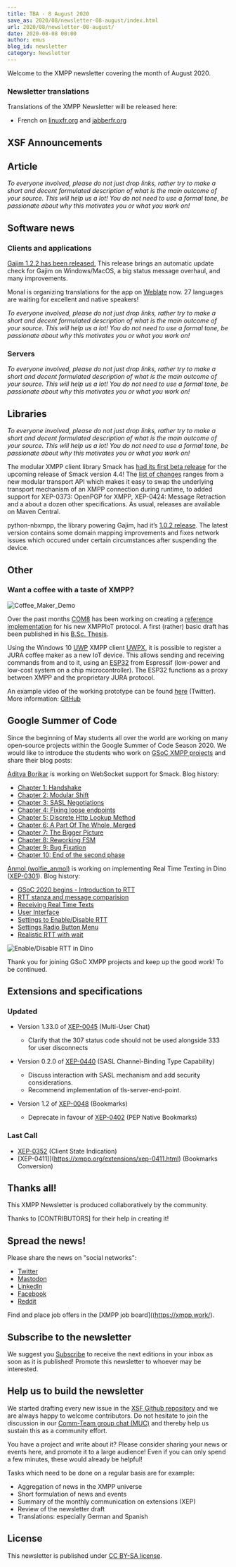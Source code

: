 ```yaml
---
title: TBA - 8 August 2020
save_as: 2020/08/newsletter-08-august/index.html
url: 2020/08/newsletter-08-august/
date: 2020-08-08 00:00
author: emus
blog_id: newsletter
category: Newsletter
---
```


Welcome to the XMPP newsletter covering the month of August 2020.

### Newsletter translations

Translations of the XMPP Newsletter will be released here:

- French on [linuxfr.org](https://linuxfr.org/tags/xmpp/public) and [jabberfr.org](https://news/jabberfr.org/category/newsletter/)


## XSF Announcements

## Article

_To everyone involved, please do not just drop links, rather try to make a short and decent 
formulated description of what is the main outcome of your source. This will help us a lot! 
You do not need to use a formal tone, be passionate about why this motivates you or what you work on!_

## Software news


### Clients and applications

[Gajim 1.2.2 has been released.](https://gajim.org/post/2020-08-15-gajim-1.2.2-released/) This release brings an automatic update check for Gajim on Windows/MacOS, a big status message overhaul, and many improvements.

Monal is organizing translations for the app on [Weblate](https://hosted.weblate.org/engage/monal/) now. 27 languages are waiting for excellent and native speakers!

_To everyone involved, please do not just drop links, rather try to make a short and decent 
formulated description of what is the main outcome of your source. This will help us a lot! 
You do not need to use a formal tone, be passionate about why this motivates you or what you work on!_

### Servers

_To everyone involved, please do not just drop links, rather try to make a short and decent 
formulated description of what is the main outcome of your source. This will help us a lot! 
You do not need to use a formal tone, be passionate about why this motivates you or what you work on!_

## Libraries
 
_To everyone involved, please do not just drop links, rather try to make a short and decent 
formulated description of what is the main outcome of your source. This will help us a lot! 
You do not need to use a formal tone, be passionate about why this motivates you or what you work on!_

The modular XMPP client library Smack has [had its first beta release](https://discourse.igniterealtime.org/t/smack-4-4-0-beta1-released/88519) for the upcoming release of Smack version 4.4!
The [list of changes](https://github.com/igniterealtime/Smack/wiki/Smack-4.4-Readme-and-Upgrade-Guide) ranges from a new modular transport API which makes it easy to swap the underlying transport mechanism of an XMPP connection during runtime, to added support for XEP-0373: OpenPGP for XMPP, XEP-0424: Message Retraction and a about a dozen other specifications.
As usual, releases are available on Maven Central.

python-nbxmpp, the library powering Gajim, had it’s [1.0.2 release](https://dev.gajim.org/gajim/python-nbxmpp/-/tags/nbxmpp-1.0.2). The latest version contains some domain mapping improvements and fixes network issues which occured under certain circumstances after suspending the device.

## Other

### Want a coffee with a taste of XMPP?
![Coffee_Maker_Demo](https://user-images.githubusercontent.com/11741404/90549143-566fe200-e18e-11ea-9989-e361d4faaaea.png)

Over the past months [COM8](https://github.com/com8) has been working on creating a [reference implementation](https://github.com/COM8/esp32-jura) for his new XMPPIoT protocol. A first (rather) basic draft has been published in his [B.Sc. Thesis](https://home.in.tum.de/~sauterf/html-data/Thesis_Smart_Building_Control_with_XMPP_for_IoT.pdf).

Using the Windows 10 [UWP](https://docs.microsoft.com/en-us/windows/uwp/get-started/universal-application-platform-guide) XMPP client [UWPX](https://uwpx.org), it is possible to register a JURA coffee maker as a new IoT device.
This allows sending and receiving commands from and to it, using an [ESP32](https://www.espressif.com/en/products/socs/esp32) from Espressif (low-power and low-cost system on a chip microcontroller).
The ESP32 functions as a proxy between XMPP and the proprietary JURA protocol.

An example video of the working prototype can be found [here](https://twitter.com/UWPX_APP/status/1293461429677436931?s=20) (Twitter).
More information: [GitHub](https://github.com/COM8/esp32-jura)

## Google Summer of Code


Since the beginning of May students all over the world are working on many open-source projects within the Google Summer of Code Season 2020. We would like to introduce the students who work on [GSoC XMPP projects](https://summerofcode.withgoogle.com/organizations/5474262808264704/#6018598289539072) and share their blog posts:

[Aditya Borikar](https://adiaholic.github.io/gsoc2020/2020/05/16/Chapter-0-Introduction.html) is working on WebSocket support for Smack. Blog history: 
- [Chapter 1: Handshake](https://adiaholic.github.io/gsoc2020/2020/05/24/Chapter-1-Handshake.html)
- [Chapter 2: Modular Shift](https://adiaholic.github.io/gsoc2020/2020/05/31/Chapter-2-Modular-Shift.html)
- [Chapter 3: SASL Negotiations](https://adiaholic.github.io/gsoc2020/2020/06/07/Chapter-3-sasl-negotiations.html)
- [Chapter 4: Fixing loose endpoints](https://adiaholic.github.io/gsoc2020/2020/06/14/Chapter-4-fix-loose-endpoints.html)
- [Chapter 5: Discrete Http Lookup Method](https://adiaholic.github.io/gsoc2020/2020/06/21/Chapter-5-Discrete-Http-Lookup-Method.html)
- [Chapter 6: A Part Of The Whole, Merged](https://adiaholic.github.io/gsoc2020/2020/06/28/Chapter-6-Part-Of-The-Whole.html)
- [Chapter 7: The Bigger Picture](https://adiaholic.github.io/gsoc2020/2020/07/06/Chapter-7-The-Bigger-Picture.html)
- [Chapter 8: Reworking FSM](https://adiaholic.github.io/gsoc2020/2020/07/12/Chapter-8-Reworking-FSM.html)
- [Chapter 9: Bug Fixation](https://adiaholic.github.io/gsoc2020/2020/07/19/Chapter-9-Fixing-Bugs.html)
- [Chapter 10: End of the second phase](https://adiaholic.github.io/gsoc2020/2020/07/26/Chapter-10-End-of-second-phase.html)

[Anmol (wolfie_anmol)](https://wolfieanmol.github.io/gsoc-blog/) is working on implementing Real Time Texting in Dino ([XEP-0301](https://xmpp.org/extensions/xep-0301.html)). Blog history:
- [GSoC 2020 begins - Introduction to RTT](https://wolfieanmol.github.io/gsoc-blog/introduction/)
- [RTT stanza and message comparision](https://wolfieanmol.github.io/gsoc-blog/rtt-stanza-and-message-comparision/)
- [Receiving Real Time Texts](https://wolfieanmol.github.io/gsoc-blog/receiving-rtt/)
- [User Interface](https://wolfieanmol.github.io/gsoc-blog/ui/)
- [Settings to Enable/Disable RTT](https://wolfieanmol.github.io/gsoc-blog/settings/)
- [Settings Radio Button Menu](https://wolfieanmol.github.io/gsoc-blog/settings-radio-button-menu/)
- [Realistic RTT with wait](https://wolfieanmol.github.io/gsoc-blog/realistic-rtt-with-wait/)

![Enable/Disable RTT in Dino](/images/newsletter/july2020/Dino_RTT_settings.png "Enable/Disable RTT in Dino") 

Thank you for joining GSoC XMPP projects and keep up the good work! To be continued.


## Extensions and specifications

### Updated

- Version 1.33.0 of [XEP-0045](https://xmpp.org/extensions/xep-0045.html) (Multi-User Chat)
  - Clarify that the 307 status code should not be used alongside 333 for user disconnects

- Version 0.2.0 of [XEP-0440](https://xmpp.org/extensions/xep-0440.html) (SASL Channel-Binding Type Capability) 
  - Discuss interaction with SASL mechanism and add security considerations.
  - Recommend implementation of tls-server-end-point.

- Version 1.2 of [XEP-0048](https://xmpp.org/extensions/xep-0048.html) (Bookmarks)
  - Deprecate in favour of [XEP-0402](thttps://xmpp.org/extensions/xep-0402.html) (PEP Native Bookmarks)

### Last Call

- [XEP-0352](https://xmpp.org/extensions/xep-0352.html) (Client State Indication)
- [XEP-0411]](https://xmpp.org/extensions/xep-0411.html) (Bookmarks Conversion)

## Thanks all!

This XMPP Newsletter is produced collaboratively by the community.

Thanks to [CONTRIBUTORS] for their help in creating it!

## Spread the news!

Please share the news on "social networks":

* [Twitter](https://twitter.com/xmpp)
* [Mastodon](https://fosstodon.org/@xmpp/)
* [LinkedIn](https://www.linkedin.com/company/xmpp-standards-foundation/)
* [Facebook](https://www.facebook.com/jabber/)
* [Reddit](https://www.reddit.com/r/xmpp/)

Find and place job offers in the [XMPP job board]((https://xmpp.work/).

## Subscribe to the newsletter

We suggest you [Subscribe](https://tinyletter.com/xmpp) to receive the next editions in your inbox as soon as it is published! 
Promote this newsletter to whoever may be interested.

## Help us to build the newsletter

We started drafting every new issue in the [XSF Github repository](https://github.com/xsf/xmpp.org/pulls) and we are 
always happy to welcome contributors. Do not hesitate to join the discussion in our [Comm-Team group chat (MUC)](xmpp:commteam@muc.xmpp.org?join) 
and thereby help us sustain this as a community effort. 

You have a project and write about it? Please consider sharing your news or events here, and promote it to a large audience! 
Even if you can only spend a few minutes, these would already be helpful!

Tasks which need to be done on a regular basis are for example:

- Aggregation of news in the XMPP universe
- Short formulation of news and events
- Summary of the monthly communication on extensions (XEP)
- Review of the newsletter draft
- Translations: especially German and Spanish

## License

This newsletter is published under [CC BY-SA license](https://creativecommons.org/licenses/by-sa/4.0/).

